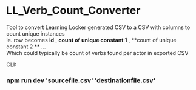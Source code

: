 # LL_Verb_Count_Converter

Tool to convert Learning Locker generated CSV to a CSV with columns to count unique instances\
ie. row becomes **id** , **count of unique constant 1** , **count of unique constant 2 ** ...\
Which could typically be count of verbs found per actor in exported CSV


CLI: 
### npm run dev 'sourcefile.csv' 'destinationfile.csv'
